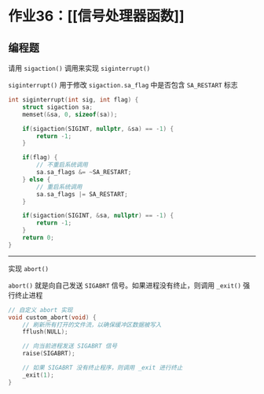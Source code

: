 # 作业36：[[信号处理器函数]]


## 编程题

请用 `sigaction()` 调用来实现 `siginterrupt()`

`siginterrupt()` 用于修改 `sigaction.sa_flag` 中是否包含 `SA_RESTART` 标志

```c 
int siginterrupt(int sig, int flag) {
    struct sigaction sa;
    memset(&sa, 0, sizeof(sa));

    if(sigaction(SIGINT, nullptr, &sa) == -1) {
        return -1;
    }

    if(flag) {
        // 不重启系统调用
        sa.sa_flags &= ~SA_RESTART;
    } else {
	    // 重启系统调用
        sa.sa_flags |= SA_RESTART;
    }

    if(sigaction(SIGINT, &sa, nullptr) == -1) {
        return -1;
    }
    return 0;
}
```

---

实现 `abort()` 

`abort()` 就是向自己发送 `SIGABRT` 信号。如果进程没有终止，则调用 `_exit()` 强行终止进程
 
```c
// 自定义 abort 实现
void custom_abort(void) {
    // 刷新所有打开的文件流，以确保缓冲区数据被写入
    fflush(NULL);

    // 向当前进程发送 SIGABRT 信号
    raise(SIGABRT);

    // 如果 SIGABRT 没有终止程序，则调用 _exit 进行终止
    _exit(1);
}
```

